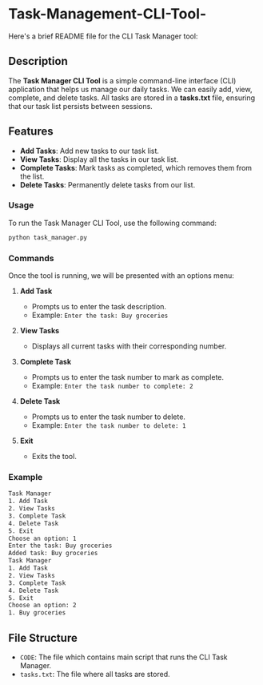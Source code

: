 # Task-Management-CLI-Tool-
Here's a brief README file for the CLI Task Manager tool:

## Description

The **Task Manager CLI Tool** is a simple command-line interface (CLI) application that helps us manage our daily tasks. We can easily add, view, complete, and delete tasks. All tasks are stored in a **tasks.txt** file, ensuring that our task list persists between sessions.

## Features

- **Add Tasks**: Add new tasks to our task list.
- **View Tasks**: Display all the tasks in our task list.
- **Complete Tasks**: Mark tasks as completed, which removes them from the list.
- **Delete Tasks**: Permanently delete tasks from our list.

### Usage

To run the Task Manager CLI Tool, use the following command:

```sh
python task_manager.py
```

### Commands

Once the tool is running, we will be presented with an options menu:

1. **Add Task**
   - Prompts us to enter the task description.
   - Example: `Enter the task: Buy groceries`

2. **View Tasks**
   - Displays all current tasks with their corresponding number.

3. **Complete Task**
   - Prompts us to enter the task number to mark as complete.
   - Example: `Enter the task number to complete: 2`

4. **Delete Task**
   - Prompts us to enter the task number to delete.
   - Example: `Enter the task number to delete: 1`

5. **Exit**
   - Exits the tool.

### Example

```sh
Task Manager
1. Add Task
2. View Tasks
3. Complete Task
4. Delete Task
5. Exit
Choose an option: 1
Enter the task: Buy groceries
Added task: Buy groceries
Task Manager
1. Add Task
2. View Tasks
3. Complete Task
4. Delete Task
5. Exit
Choose an option: 2
1. Buy groceries
```

## File Structure

- `CODE`: The file which contains main script that runs the CLI Task Manager.
- `tasks.txt`: The file where all tasks are stored.

